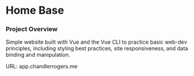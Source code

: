 # Home Base
### Project Overview

Simple website built with Vue and the Vue CLI to practice basic web-dev principles, including styling best practices, site responsiveness, and data binding and manipulation.  

URL: app.chandlerrogers.me
